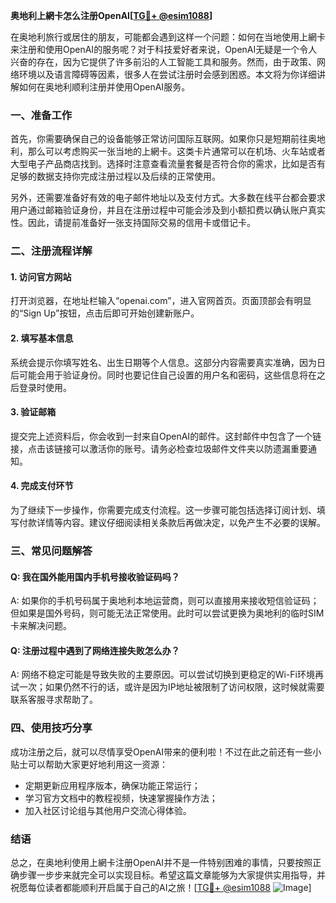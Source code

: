 **奥地利上網卡怎么注册OpenAI[[TG💪+ @esim1088](https://t.me/s/esim1088)]**

在奥地利旅行或居住的朋友，可能都会遇到这样一个问题：如何在当地使用上網卡来注册和使用OpenAI的服务呢？对于科技爱好者来说，OpenAI无疑是一个令人兴奋的存在，因为它提供了许多前沿的人工智能工具和服务。然而，由于政策、网络环境以及语言障碍等因素，很多人在尝试注册时会感到困惑。本文将为你详细讲解如何在奥地利顺利注册并使用OpenAI服务。

### 一、准备工作

首先，你需要确保自己的设备能够正常访问国际互联网。如果你只是短期前往奥地利，那么可以考虑购买一张当地的上網卡。这类卡片通常可以在机场、火车站或者大型电子产品商店找到。选择时注意查看流量套餐是否符合你的需求，比如是否有足够的数据支持你完成注册过程以及后续的正常使用。

另外，还需要准备好有效的电子邮件地址以及支付方式。大多数在线平台都会要求用户通过邮箱验证身份，并且在注册过程中可能会涉及到小额扣费以确认账户真实性。因此，请提前准备好一张支持国际交易的信用卡或借记卡。

### 二、注册流程详解

#### 1. 访问官方网站

打开浏览器，在地址栏输入“openai.com”，进入官网首页。页面顶部会有明显的“Sign Up”按钮，点击后即可开始创建新账户。

#### 2. 填写基本信息

系统会提示你填写姓名、出生日期等个人信息。这部分内容需要真实准确，因为日后可能会用于验证身份。同时也要记住自己设置的用户名和密码，这些信息将在之后登录时使用。

#### 3. 验证邮箱

提交完上述资料后，你会收到一封来自OpenAI的邮件。这封邮件中包含了一个链接，点击该链接可以激活你的账号。请务必检查垃圾邮件文件夹以防遗漏重要通知。

#### 4. 完成支付环节

为了继续下一步操作，你需要完成支付流程。这一步骤可能包括选择订阅计划、填写付款详情等内容。建议仔细阅读相关条款后再做决定，以免产生不必要的误解。

### 三、常见问题解答

#### Q: 我在国外能用国内手机号接收验证码吗？
A: 如果你的手机号码属于奥地利本地运营商，则可以直接用来接收短信验证码；但如果是国外号码，则可能无法正常使用。此时可以尝试更换为奥地利的临时SIM卡来解决问题。

#### Q: 注册过程中遇到了网络连接失败怎么办？
A: 网络不稳定可能是导致失败的主要原因。可以尝试切换到更稳定的Wi-Fi环境再试一次；如果仍然不行的话，或许是因为IP地址被限制了访问权限，这时候就需要联系客服寻求帮助了。

### 四、使用技巧分享

成功注册之后，就可以尽情享受OpenAI带来的便利啦！不过在此之前还有一些小贴士可以帮助大家更好地利用这一资源：

- 定期更新应用程序版本，确保功能正常运行；
- 学习官方文档中的教程视频，快速掌握操作方法；
- 加入社区讨论组与其他用户交流心得体验。

### 结语

总之，在奥地利使用上網卡注册OpenAI并不是一件特别困难的事情，只要按照正确步骤一步步来就完全可以实现目标。希望这篇文章能够为大家提供实用指导，并祝愿每位读者都能顺利开启属于自己的AI之旅！[[TG💪+ @esim1088](https://t.me/s/esim1088) ![Image](https://i.postimg.cc/4NQfJmqS/Snipaste-2025-05-13-00-14-12.png)]
